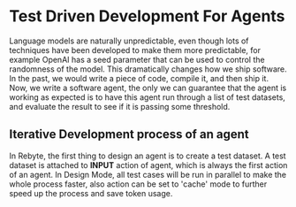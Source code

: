 # Test Driven Development For Agents

Language models are naturally unpredictable, even though lots of techniques have been developed to make them more predictable, for example OpenAI has a seed parameter that can be used to control the randomness of the model. This dramatically changes how we ship software. In the past, we would write a piece of code, compile it, and then ship it. Now, we write a software agent, the only we can guarantee that the agent is working as expected is to have this agent run through a list of test datasets, and evaluate the result to see if it is passing some threshold.

## Iterative Development process of an agent
In Rebyte, the first thing to design an agent is to create a test dataset. A test dataset is attached to **INPUT** action of agent, which is always the first action of an agent. 
In Design Mode, all test cases will be run in parallel to make the whole process faster, also action can be set to 'cache' mode to further speed up the process and save token usage.